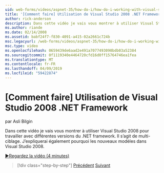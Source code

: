 ```yaml
---
uid: web-forms/videos/aspnet-35/how-do-i/how-do-i-working-with-visual-studio-2008-net-framework
title: '[Comment faire] Utilisation de Visual Studio 2008 .NET Framework | Microsoft Docs'
author: rick-anderson
description: Dans cette vidéo je vais vous montrer à utiliser Visual Studio 2008 pour travailler avec différentes versions du .NET framework. Il s’agit de multi-ciblage. Je vais également...
ms.author: riande
ms.date: 02/14/2008
ms.assetid: babf24f7-f830-4091-a415-02a2661c724b
msc.legacyurl: /web-forms/videos/aspnet-35/how-do-i/how-do-i-working-with-visual-studio-2008-net-framework
msc.type: video
ms.openlocfilehash: 0659439de6aad2e491a7077493090bdb03a52384
ms.sourcegitcommit: 0f1119340e4464720cfd16d0ff15764746ea1fea
ms.translationtype: MT
ms.contentlocale: fr-FR
ms.lasthandoff: 04/09/2019
ms.locfileid: "59422874"
---
```

# <a name="how-do-i-working-with-visual-studio-2008-net-framework"></a>[Comment faire] Utilisation de Visual Studio 2008 .NET Framework

par Asli Bilgin

Dans cette vidéo je vais vous montrer à utiliser Visual Studio 2008 pour travailler avec différentes versions du .NET framework. Il s’agit de multi-ciblage. J’expliquerai également pourquoi les nouveaux modèles dans Visual Studio 2008.

[&#9654;Regardez la vidéo (4 minutes)](https://channel9.msdn.com/Blogs/ASP-NET-Site-Videos/how-do-i-working-with-visual-studio-2008-net-framework)

> [!div class="step-by-step"]
> [Précédent](how-do-i-cascading-style-sheets-in-visual-studio-2008.md)
> [Suivant](how-do-i-adding-elements-to-a-css-file-and-create-new-css-on-the-fly.md)
